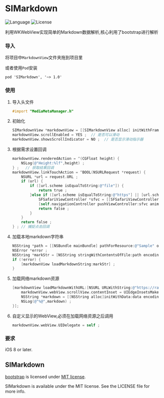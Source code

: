 # SIMarkdown


![Language](https://img.shields.io/badge/language-objc-orange.svg)
![License](https://img.shields.io/badge/license-MIT-blue.svg)  

利用WKWebView实现简单的Markdown数据解析,核心利用了bootstrap进行解析

### 导入
将项目中`MarkdownView`文件夹拖到项目里 

或者使用`Pod`安装

	pod 'SIMarkdown', '~> 1.0'	
	
### 使用
1. 导入头文件

	```objective-c
	#import "MediaMetaManager.h"
	```
	
2. 初始化

	```objective-c
    SIMarkdownView *markdownView = [[SIMarkdownView alloc] initWithFrame:self.view.bounds] ;
    markdownView.scrollEnabled = YES ;  // 是否可以滑动
    markdownView.showsScrollIndicator = NO ;  // 是否显示滑动指示器
	```
	
3. 根据需求设置回调

	```objective-c
    markdownView.renderedAction = ^(CGFloat height) {
        NSLog(@"Height:%lf",height) ;
    } ;   // 获取结果回调
    markdownView.linkTouchAction = ^BOOL(NSURLRequest *request) {
        NSURL *url = request.URL ;
        if (url) {
            if ([url.scheme isEqualToString:@"file"]) {
                return true ;
            }else if ([url.scheme isEqualToString:@"https"] || [url.scheme isEqualToString:@"http"]) {
                SFSafariViewController *sfvc = [[SFSafariViewController alloc]initWithURL:url] ;
                [self.navigationController pushViewController:sfvc animated:YES] ;
                return false ;
            }
        }
        return false ;
    } ; // 捕捉点击回调
	```
	
4. 加载本地markdown字符串

	```objective-c
    NSString *path = [[NSBundle mainBundle] pathForResource:@"Sample" ofType:@"md"] ;
    NSError *error ;
    NSString *markStr = [NSString stringWithContentsOfFile:path encoding:NSUTF8StringEncoding error:&error] ;
    if (!error) {
        [markdownView loadMarkdownString:markStr] ;
    }
	```
	
5. 加载网络markdown资源

	```objective-c
    [markdownView loadMarkdownWithURL:[NSURL URLWithString:@"https://raw.githubusercontent.com/matteocrippa/awesome-swift/master/README.md"]withSuccess:^(SIMarkdownView *markView, NSData *data) {
        markdownView.webView.scrollView.contentInset = UIEdgeInsetsMake(64, 0, 0, 0) ;
        NSString *markdown = [[NSString alloc]initWithData:data encoding:NSUTF8StringEncoding] ;
        NSLog(@"%@",markdown) ;
    }];
	```
6. 自定义显示的WebView,必须在加载网络资源之后调用


	```objective-c
	markdownView.webView.UIDelegate = self ;
	```

	
### 要求
iOS 8 or later.
	
## SIMarkdown

[bootstrap](http://getbootstrap.com/) is licensed under [MIT license](https://github.com/twbs/bootstrap/blob/v4-dev/LICENSE).  

SIMarkdown is available under the MIT license. See the LICENSE file for more info.
